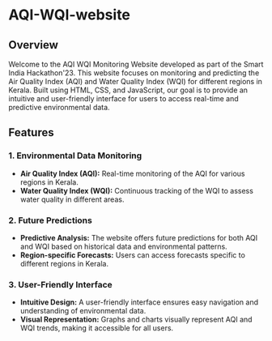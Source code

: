 # AQI-WQI-website

## Overview

Welcome to the AQI WQI Monitoring Website developed as part of the Smart India Hackathon'23. This website focuses on monitoring and predicting the Air Quality Index (AQI) and Water Quality Index (WQI) for different regions in Kerala. Built using HTML, CSS, and JavaScript, our goal is to provide an intuitive and user-friendly interface for users to access real-time and predictive environmental data.

## Features

### 1. Environmental Data Monitoring

- **Air Quality Index (AQI):** Real-time monitoring of the AQI for various regions in Kerala.
- **Water Quality Index (WQI):** Continuous tracking of the WQI to assess water quality in different areas.

### 2. Future Predictions

- **Predictive Analysis:** The website offers future predictions for both AQI and WQI based on historical data and environmental patterns.
- **Region-specific Forecasts:** Users can access forecasts specific to different regions in Kerala.

### 3. User-Friendly Interface

- **Intuitive Design:** A user-friendly interface ensures easy navigation and understanding of environmental data.
- **Visual Representation:** Graphs and charts visually represent AQI and WQI trends, making it accessible for all users.
